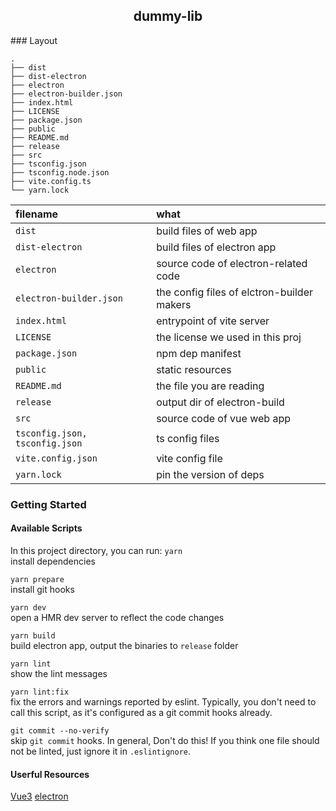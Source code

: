 <h2 align="center"> dummy-lib </h2>
### Layout

```text
.
├── dist
├── dist-electron
├── electron
├── electron-builder.json
├── index.html
├── LICENSE
├── package.json
├── public
├── README.md
├── release
├── src
├── tsconfig.json
├── tsconfig.node.json
├── vite.config.ts
└── yarn.lock
```

| filename                       | what                                       |
| :----------------------------- | :----------------------------------------- |
| `dist`                         | build files of web app                     |
| `dist-electron`                | build files of electron app                |
| `electron`                     | source code of electron-related code       |
| `electron-builder.json`        | the config files of elctron-builder makers |
| `index.html`                   | entrypoint of vite server                  |
| `LICENSE`                      | the license we used in this proj           |
| `package.json`                 | npm dep manifest                           |
| `public`                       | static resources                           |
| `README.md`                    | the file you are reading                   |
| `release`                      | output dir of electron-build               |
| `src`                          | source code of vue web app                 |
| `tsconfig.json, tsconfig.json` | ts config files                            |
| `vite.config.json`             | vite config file                           |
| `yarn.lock`                    | pin the version of deps                    |

### Getting Started

#### Available Scripts

In this project directory, you can run:
`yarn`  
install dependencies

`yarn prepare`  
install git hooks

`yarn dev`  
open a HMR dev server to reflect the code changes

`yarn build`  
build electron app, output the binaries to `release` folder

`yarn lint`  
show the lint messages

`yarn lint:fix`  
fix the errors and warnings reported by eslint. Typically, you don't need to call this script, as it's configured as a git commit hooks already.

`git commit --no-verify`  
skip `git commit` hooks. In general, Don't do this! If you think one file should not be linted, just ignore it in `.eslintignore`.

#### Userful Resources

[Vue3](https://vuejs.org/guide/introduction.html)
[electron](https://www.electronjs.org/docs/latest)
